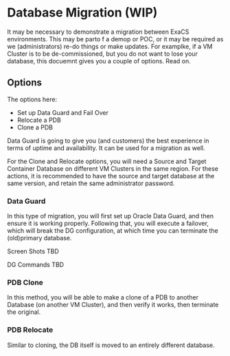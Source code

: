# Database Migration (WIP)

It may be necessary to demonstrate a migration between ExaCS environments.  This may be parto f a demop or POC, or it may be required as we (administrators) re-do things or make updates.  For examplke, if a VM Cluster is to be de-commissioned, but you do not want to lose your database, this docuemnt gives you a couple of options.  Read on.

## Options

The options here:
* Set up Data Guard and Fail Over
* Relocate a PDB
* Clone a PDB

Data Guard is going to give you (and customers) the best experience in terms of uptime and availability.  It can be used for a migration as well.

For the Clone and Relocate options, you will need a Source and Target Container Database on different VM Clusters in the same region.  For these actions, it is recommended to have the source and target database at the same version, and retain the same administrator password.

### Data Guard

In this type of migration, you will first set up Oracle Data Guard, and then ensure it is working properly.  Following that, you will execute a failover, which will break the DG configuration, at which time you can terminate the (old)primary database.

Screen Shots TBD

DG Commands TBD

### PDB Clone

In this method, you will be able to make a clone of a PDB to another Database (on another VM Cluster), and then verify it works, then terminate the original.

### PDB Relocate

Similar to cloning, the DB itself is moved to an entirely different database.  
